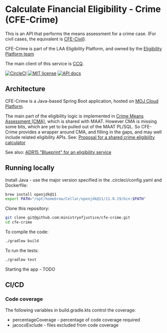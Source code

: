 # Calculate Financial Eligibility - Crime (CFE-Crime)

This is an API that performs the means assessment for a crime case. (For civil cases, the equivalent is [CFE-Civil](https://github.com/ministryofjustice/cfe-civil)).

CFE-Crime is part of the LAA Eligibility Platform, and owned by the [Eligibility Platform team](https://dsdmoj.atlassian.net/wiki/spaces/EPT/overview?homepageId=4305552053)

The main client of this service is [CCQ](https://dsdmoj.atlassian.net/wiki/spaces/LE/overview).

[![CircleCI](https://dl.circleci.com/status-badge/img/gh/ministryofjustice/cfe-crime/tree/main.svg?style=shield)](https://dl.circleci.com/status-badge/redirect/gh/ministryofjustice/laa-crime-means-assessment/tree/main)
[![MIT license](https://img.shields.io/badge/License-MIT-blue.svg)](LICENSE)
[![API docs](https://img.shields.io/badge/API_docs_-view-85EA2D.svg?logo=swagger)](https://cfe-crime-dev.apps.live.cloud-platform.service.justice.gov.uk/open-api/swagger-ui/index.html)

## Architecture

CFE-Crime is a Java-based Spring Boot application, hosted on [MOJ Cloud Platform](https://user-guide.cloud-platform.service.justice.gov.uk/documentation/concepts/about-the-cloud-platform.html).

The main part of the eligibility logic is implemented in [Crime Means Assessment (CMA)](https://dsdmoj.atlassian.net/wiki/spaces/ASLST/pages/3917447206/Crime+Means+Assessment+Service+CMA), which is shared with MAAT. However CMA is missing some bits, which are yet to be pulled out of the MAAT PL/SQL. So CFE-Crime provides a wrapper around CMA, and filling in the gaps, and may well include related eligibility APIs. See: [Proposal for a shared crime eligibility calculator](https://docs.google.com/document/d/1XdFWnwkiGnwz2M4wEYIHpkAlQ7h0ze3ZI5L2neupkr4/edit#)

See also: [ADR15 "Blueprint" for an eligibility service](https://dsdmoj.atlassian.net/wiki/spaces/EPT/pages/4413194281/ADR15+Blueprint+for+an+eligibility+service)

## Running locally

Install Java - use the major version specified in the .circleci/config.yaml and Dockerfile:

```sh
brew install openjdk@11
export PATH="/opt/homebrew/Cellar/openjdk@11/11.0.19/bin:$PATH"
```

Clone this repository:

```sh
git clone git@github.com:ministryofjustice/cfe-crime.git
cd cfe-crime
```

To compile the code:

```sh
./gradlew build
```

To run the tests:
```sh
./gradlew test
```

Starting the app - TODO

## CI/CD

### Code coverage
The following variables in build.gradle.kts control the coverage:

* percentageCoverage - percentage of code coverage required 
* jacocoExclude - files excluded from code coverage


